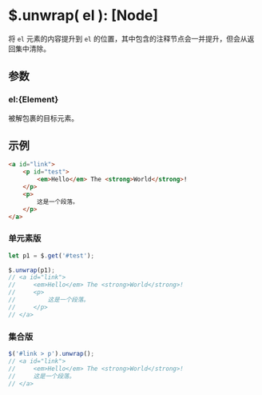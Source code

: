 # $.unwrap( el ): [Node]

将 `el` 元素的内容提升到 `el` 的位置，其中包含的注释节点会一并提升，但会从返回集中清除。


## 参数

### el:{Element}

被解包裹的目标元素。


## 示例

```html
<a id="link">
    <p id="test">
        <em>Hello</em> The <strong>World</strong>!
    </p>
    <p>
        这是一个段落。
    </p>
</a>
```


### 单元素版

```js
let p1 = $.get('#test');

$.unwrap(p1);
// <a id="link">
//     <em>Hello</em> The <strong>World</strong>!
//     <p>
//         这是一个段落。
//     </p>
// </a>
```


### 集合版

```js
$('#link > p').unwrap();
// <a id="link">
//     <em>Hello</em> The <strong>World</strong>!
//     这是一个段落。
// </a>
```
